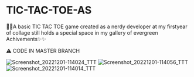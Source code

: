 # TIC-TAC-TOE-AS
🧑‍🎓A basic TIC TAC TOE game created as a nerdy developer at my firstyear of collage 
still holds a special space in my gallery of evergreen Achivements✨✨

⚠️ CODE IN MASTER BRANCH

![Screenshot_20221201-114024_TTT](https://user-images.githubusercontent.com/115702070/204980878-3686a171-265d-445f-82f2-3245d9dcc749.jpg)
![Screenshot_20221201-114056_TTT](https://user-images.githubusercontent.com/115702070/204980885-d0448671-7c80-4b00-ac44-00e8937e3ae3.jpg)
![Screenshot_20221201-114014_TTT](https://user-images.githubusercontent.com/115702070/204980892-6563e51e-5be4-4414-a717-5a9732df7842.jpg)
